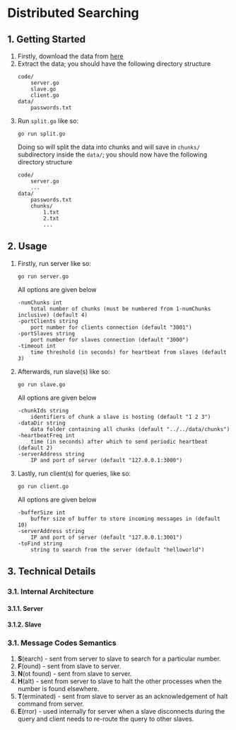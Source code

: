 # Distributed Searching

## 1. Getting Started
1. Firstly, download the data from [here]()
2. Extract the data; you should have the following directory structure
    ```
    code/
        server.go 
        slave.go 
        client.go
    data/
        passwords.txt
    ```
3. Run `split.go` like so: 
    ```
    go run split.go
    ```
    Doing so will split the data into chunks and will save in `chunks/` subdirectory inside the `data/`; you should now have the following directory structure 
    ```
    code/
        server.go
        ...
    data/
        passwords.txt
        chunks/ 
            1.txt 
            2.txt
            ...
    ```

## 2. Usage
1. Firstly, run server like so: 
    ```
    go run server.go
    ```
    All options are given below
    ```
    -numChunks int
        total number of chunks (must be numbered from 1-numChunks inclusive) (default 4)
    -portClients string
        port number for clients connection (default "3001")
    -portSlaves string
        port number for slaves connection (default "3000")
    -timeout int
        time threshold (in seconds) for heartbeat from slaves (default 3)
    ```
2. Afterwards, run slave(s) like so: 
    ```
    go run slave.go
    ```
    All options are given below 
    ```
    -chunkIds string
        identifiers of chunk a slave is hosting (default "1 2 3")
    -dataDir string
        data folder containing all chunks (default "../../data/chunks")
    -heartbeatFreq int
        time (in seconds) after which to send periodic heartbeat (default 2)
    -serverAddress string
        IP and port of server (default "127.0.0.1:3000")
    ```
3. Lastly, run client(s) for queries, like so: 
    ```
    go run client.go
    ```
    All options are given below 
    ```
    -bufferSize int
        buffer size of buffer to store incoming messages in (default 10)
    -serverAddress string
        IP and port of server (default "127.0.0.1:3001")
    -toFind string
        string to search from the server (default "helloworld")
    ```

## 3. Technical Details
### 3.1. Internal Architecture
#### 3.1.1. Server 
#### 3.1.2. Slave

### 3.1. Message Codes Semantics
1. **S**(earch) - sent from server to slave to search for a particular number. 
2. **F**(ound) - sent from slave to server. 
3. **N**(ot found) - sent from slave to server.
4. **H**(alt) - sent from server to slave to halt the other processes when the number is found elsewhere. 
5. **T**(erminated) - sent from slave to server as an acknowledgement of halt command from server.
6. **E**(rror) - used internally for server when a slave disconnects during the query and client needs to re-route the query to other slaves.
